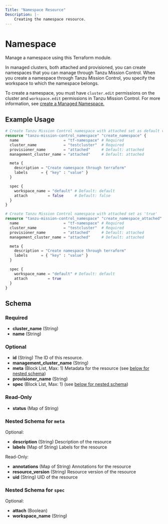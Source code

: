 ```yaml
---
Title: "Namespace Resource"
Description: |-
    Creating the namespace resource.
---
```


# Namespace

Manage a namespace using this Terraform module.

In managed clusters, both attached and provisioned, you can create namespaces that you can manage through Tanzu Mission Control.
When you create a namespace through Tanzu Mission Control, you specify the workspace to which the namespace belongs.

To create a namespace, you must have `cluster.edit` permissions on the cluster and `workspace.edit` permissions in Tanzu Mission Control.
For more information, see [create a Managed Namespace.][namespace]

[namespace]: https://docs.vmware.com/en/VMware-Tanzu-Mission-Control/services/tanzumc-using/GUID-FB8AD386-8DA1-4287-AE85-1287F5C0101B.html

## Example Usage

```terraform
# Create Tanzu Mission Control namespace with attached set as default value.
resource "tanzu-mission-control_namespace" "create_namespace" {
  name                    = "tf-namespace" # Required
  cluster_name            = "testcluster"  # Required
  provisioner_name        = "attached"     # Default: attached
  management_cluster_name = "attached"     # Default: attached

  meta {
    description = "Create namespace through terraform"
    labels      = { "key" : "value" }
  }

  spec {
    workspace_name = "default" # Default: default
    attach         = false     # Default: false
  }
}

# Create Tanzu Mission Control namespace with attached set as 'true'
resource "tanzu-mission-control_namespace" "create_namespace_attached" {
  name                    = "tf-namespace" # Required
  cluster_name            = "testcluster"  # Required
  provisioner_name        = "attached"     # Default: attached
  management_cluster_name = "attached"     # Default: attached

  meta {
    description = "Create namespace through terraform"
    labels      = { "key" : "value" }
  }

  spec {
    workspace_name = "default" # Default: default
    attach         = true
  }
}
```

<!-- schema generated by tfplugindocs -->
## Schema

### Required

- **cluster_name** (String)
- **name** (String)

### Optional

- **id** (String) The ID of this resource.
- **management_cluster_name** (String)
- **meta** (Block List, Max: 1) Metadata for the resource (see [below for nested schema](#nestedblock--meta))
- **provisioner_name** (String)
- **spec** (Block List, Max: 1) (see [below for nested schema](#nestedblock--spec))

### Read-Only

- **status** (Map of String)

<a id="nestedblock--meta"></a>
### Nested Schema for `meta`

Optional:

- **description** (String) Description of the resource
- **labels** (Map of String) Labels for the resource

Read-Only:

- **annotations** (Map of String) Annotations for the resource
- **resource_version** (String) Resource version of the resource
- **uid** (String) UID of the resource


<a id="nestedblock--spec"></a>
### Nested Schema for `spec`

Optional:

- **attach** (Boolean)
- **workspace_name** (String)